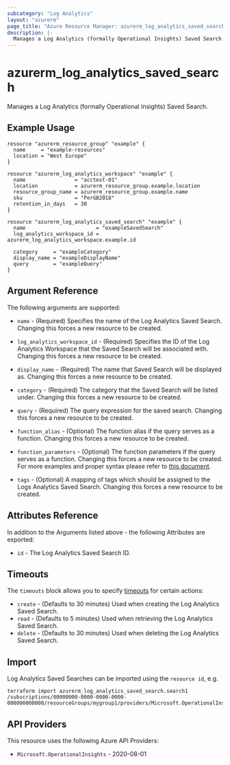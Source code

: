 ```yaml
---
subcategory: "Log Analytics"
layout: "azurerm"
page_title: "Azure Resource Manager: azurerm_log_analytics_saved_search"
description: |-
  Manages a Log Analytics (formally Operational Insights) Saved Search.
---
```


# azurerm_log_analytics_saved_search

Manages a Log Analytics (formally Operational Insights) Saved Search.

## Example Usage

```hcl
resource "azurerm_resource_group" "example" {
  name     = "example-resources"
  location = "West Europe"
}

resource "azurerm_log_analytics_workspace" "example" {
  name                = "acctest-01"
  location            = azurerm_resource_group.example.location
  resource_group_name = azurerm_resource_group.example.name
  sku                 = "PerGB2018"
  retention_in_days   = 30
}

resource "azurerm_log_analytics_saved_search" "example" {
  name                       = "exampleSavedSearch"
  log_analytics_workspace_id = azurerm_log_analytics_workspace.example.id

  category     = "exampleCategory"
  display_name = "exampleDisplayName"
  query        = "exampleQuery"
}
```

## Argument Reference

The following arguments are supported:

* `name` - (Required) Specifies the name of the Log Analytics Saved Search. Changing this forces a new resource to be created.

* `log_analytics_workspace_id` - (Required) Specifies the ID of the Log Analytics Workspace that the Saved Search will be associated with. Changing this forces a new resource to be created.

* `display_name` - (Required) The name that Saved Search will be displayed as. Changing this forces a new resource to be created.

* `category` - (Required) The category that the Saved Search will be listed under. Changing this forces a new resource to be created.

* `query` - (Required) The query expression for the saved search. Changing this forces a new resource to be created.

* `function_alias` - (Optional) The function alias if the query serves as a function. Changing this forces a new resource to be created.

* `function_parameters` - (Optional) The function parameters if the query serves as a function. Changing this forces a new resource to be created. For more examples and proper syntax please refer to [this document](https://learn.microsoft.com/en-us/azure/data-explorer/kusto/query/functions/user-defined-functions).

* `tags` - (Optional) A mapping of tags which should be assigned to the Logs Analytics Saved Search. Changing this forces a new resource to be created.

## Attributes Reference

In addition to the Arguments listed above - the following Attributes are exported:

* `id` - The Log Analytics Saved Search ID.

## Timeouts

The `timeouts` block allows you to specify [timeouts](https://www.terraform.io/language/resources/syntax#operation-timeouts) for certain actions:

* `create` - (Defaults to 30 minutes) Used when creating the Log Analytics Saved Search.
* `read` - (Defaults to 5 minutes) Used when retrieving the Log Analytics Saved Search.
* `delete` - (Defaults to 30 minutes) Used when deleting the Log Analytics Saved Search.

## Import

Log Analytics Saved Searches can be imported using the `resource id`, e.g.

```shell
terraform import azurerm_log_analytics_saved_search.search1 /subscriptions/00000000-0000-0000-0000-000000000000/resourceGroups/mygroup1/providers/Microsoft.OperationalInsights/workspaces/workspace1/savedSearches/search1
```

## API Providers
<!-- This section is generated, changes will be overwritten -->
This resource uses the following Azure API Providers:

* `Microsoft.OperationalInsights` - 2020-08-01
